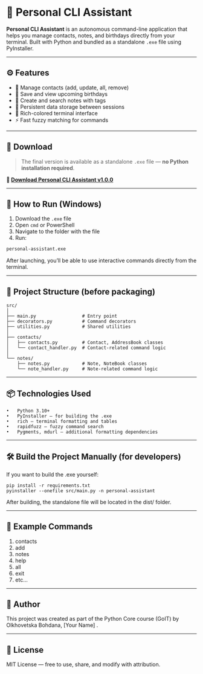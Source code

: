 # 🧠 Personal CLI Assistant

**Personal CLI Assistant** is an autonomous command-line application that helps you manage contacts, notes, and birthdays directly from your terminal. Built with Python and bundled as a standalone `.exe` file using PyInstaller.

---

## ⚙️ Features

- 📇 Manage contacts (add, update, all, remove)
- 🎂 Save and view upcoming birthdays
- 📝 Create and search notes with tags
- 🧠 Persistent data storage between sessions
- 🎨 Rich-colored terminal interface
- ⚡ Fast fuzzy matching for commands

---

## 💾 Download

> The final version is available as a standalone `.exe` file — **no Python installation required**.

**🔗 [Download Personal CLI Assistant v1.0.0](https://example.com/download)**  


---

## 🚀 How to Run (Windows)

1. Download the `.exe` file  
2. Open `cmd` or PowerShell  
3. Navigate to the folder with the file  
4. Run:
```bash
personal-assistant.exe
```
After launching, you’ll be able to use interactive commands directly from the terminal.

---

## 📂 Project Structure (before packaging)
```
src/
│
├── main.py                 # Entry point
├── decorators.py           # Command decorators
├── utilities.py            # Shared utilities
│
├── contacts/
│   ├── contacts.py         # Contact, AddressBook classes
│   └── contact_handler.py  # Contact-related command logic
│
└── notes/
    ├── notes.py            # Note, NoteBook classes
    └── note_handler.py     # Note-related command logic
```
---

## 📦 Technologies Used
	•	Python 3.10+
	•	PyInstaller — for building the .exe
	•	rich — terminal formatting and tables
	•	rapidfuzz — fuzzy command search
	•	Pygments, mdurl — additional formatting dependencies

---

## 🛠️ Build the Project Manually (for developers)
If you want to build the .exe yourself:
```
pip install -r requirements.txt
pyinstaller --onefile src/main.py -n personal-assistant
```
After building, the standalone file will be located in the dist/ folder.

---

## 💬 Example Commands
1. contacts
2. add <name> <phone>
3. notes 
4. help
5. all
6. exit
7. etc...

---

## 👤 Author
This project was created as part of the Python Core course (GoIT) by Olkhovetska Bohdana, [Your Name] .

---

## 📜 License
MIT License — free to use, share, and modify with attribution.